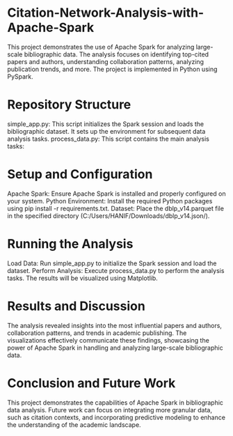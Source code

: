 # Citation-Network-Analysis-with-Apache-Spark
This project demonstrates the use of Apache Spark for analyzing large-scale bibliographic data. The analysis focuses on identifying top-cited papers and authors, understanding collaboration patterns, analyzing publication trends, and more. The project is implemented in Python using PySpark.

# Repository Structure
simple_app.py: This script initializes the Spark session and loads the bibliographic dataset. It sets up the environment for subsequent data analysis tasks.
process_data.py: This script contains the main analysis tasks:

# Setup and Configuration
Apache Spark: Ensure Apache Spark is installed and properly configured on your system.
Python Environment: Install the required Python packages using pip install -r requirements.txt.
Dataset: Place the dblp_v14.parquet file in the specified directory (C:/Users/HANIF/Downloads/dblp_v14.json/).

# Running the Analysis
Load Data: Run simple_app.py to initialize the Spark session and load the dataset.
Perform Analysis: Execute process_data.py to perform the analysis tasks. The results will be visualized using Matplotlib.

# Results and Discussion
The analysis revealed insights into the most influential papers and authors, collaboration patterns, and trends in academic publishing. The visualizations effectively communicate these findings, showcasing the power of Apache Spark in handling and analyzing large-scale bibliographic data.

# Conclusion and Future Work
This project demonstrates the capabilities of Apache Spark in bibliographic data analysis. Future work can focus on integrating more granular data, such as citation contexts, and incorporating predictive modeling to enhance the understanding of the academic landscape.
